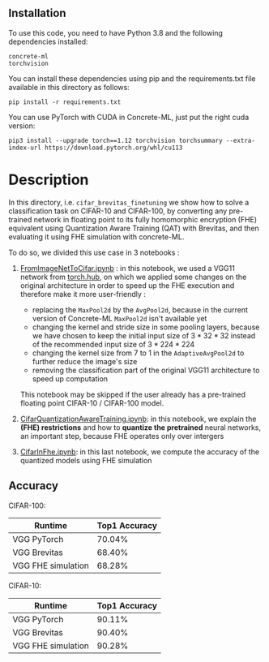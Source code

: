 ## Installation

To use this code, you need to have Python 3.8 and the following dependencies installed:

```
concrete-ml
torchvision
```

You can install these dependencies using pip and the requirements.txt file available in this directory as follows:

`pip install -r requirements.txt`

You can use PyTorch with CUDA in Concrete-ML, just put the right cuda version:

`pip3 install --upgrade torch==1.12 torchvision torchsummary --extra-index-url https://download.pytorch.org/whl/cu113`

# Description

In this directory, i.e. `cifar_brevitas_finetuning` we show how to solve a classification task on CIFAR-10 and CIFAR-100, by converting any pre-trained network in floating point to its fully homomorphic encryption (FHE) equivalent using Quantization Aware Training (QAT) with Brevitas, and then evaluating it using FHE simulation with concrete-ML.

To do so, we divided this use case in 3 notebooks :

1. [FromImageNetToCifar.ipynb](FromImageNetToCifar.ipynb) : in this notebook, we used a VGG11 network from [torch.hub](https://pytorch.org/hub/pytorch_vision_vgg/), on which we applied some changes on the original architecture in order to speed up the FHE execution and therefore make it more user-friendly :

   - replacing the `MaxPool2d` by the `AvgPool2d`, because in the current version of Concrete-ML `MaxPool2d` isn't available yet
   - changing the kernel and stride size in some pooling layers, because we have chosen to keep the initial input size of $3*32*32$ instead of the recommended input size of $3*224*224$
   - changing the kernel size from $7$ to $1$ in the `AdaptiveAvgPool2d` to further reduce the image's size
   - removing the classification part of the original VGG11 architecture to speed up computation

   This notebook may be skipped if the user already has a pre-trained floating point CIFAR-10 / CIFAR-100 model.

1. [CifarQuantizationAwareTraining.ipynb](CifarQuantizationAwareTraining.ipynb): in this notebook, we explain the **(FHE) restrictions** and how to **quantize the pretrained** neural networks, an important step, because FHE operates only over intergers

1. [CifarInFhe.ipynb](CifarInFhe.ipynb): in this last notebook, we compute the accuracy of the quantized models using FHE simulation

## Accuracy

<!-- Add FHE inference accuracy -->

<!-- FIXME: https://github.com/zama-ai/concrete-ml-internal/issues/2420 -->

CIFAR-100:

| Runtime            | Top1 Accuracy |
| ------------------ | ------------- |
| VGG PyTorch        | 70.04%        |
| VGG Brevitas       | 68.40%        |
| VGG FHE simulation | 68.28%        |

CIFAR-10:

| Runtime            | Top1 Accuracy |
| ------------------ | ------------- |
| VGG PyTorch        | 90.11%        |
| VGG Brevitas       | 90.40%        |
| VGG FHE simulation | 90.28%        |
